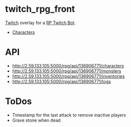 # twitch_rpg_front

[Twitch](https://www.twitch.tv/yunkeed) overlay for a [RP Twitch Bot](https://github.com/Istani/syth-rpg-dev). 

- [Characters](http://2.59.133.105:5000/rpg/overlay/index.html)

# API
- http://2.59.133.105:5000/rpg/api/136906771/characters
- http://2.59.133.105:5000/rpg/api/136906771/monsters
- http://2.59.133.105:5000/rpg/api/136906771/inventories
- http://2.59.133.105:5000/rpg/api/136906771/logs


# ToDos
- Timestamp for the last attack to remove inactive players
- Grave stone when dead 